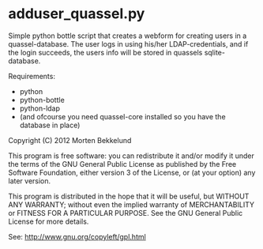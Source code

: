 adduser_quassel.py
==================


Simple python bottle script that creates a webform for creating users in a quassel-database. 
The user logs in using his/her LDAP-credentials, and if the login succeeds, the users info will 
be stored in quassels sqlite-database.

Requirements: 

 * python
 * python-bottle
 * python-ldap
 * (and ofcourse you need quassel-core installed so you have the database in place)

 Copyright (C) 2012 Morten Bekkelund
  
 This program is free software: you can redistribute it and/or modify
 it under the terms of the GNU General Public License as published by
 the Free Software Foundation, either version 3 of the License, or
 (at your option) any later version.
 
 This program is distributed in the hope that it will be useful,
 but WITHOUT ANY WARRANTY; without even the implied warranty of
 MERCHANTABILITY or FITNESS FOR A PARTICULAR PURPOSE. See the
 GNU General Public License for more details.
  
 See: http://www.gnu.org/copyleft/gpl.html

